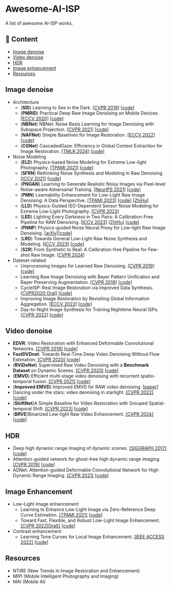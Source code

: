 # Awesome-AI-ISP
A list of awesome AI-ISP works. 
## 📜 Content
- [Image denoise](#image-denoise)
- [Video denoise](#video-denoise)
- [HDR](#hdr)
- [Image enhancement](#image-enhancement)
- [Resources](#Resources)
  
## Image denoise
- Architecture
  - (**SID**) Learning to See in the Dark. [[CVPR 2018]](https://openaccess.thecvf.com/content_cvpr_2018/papers/Chen_Learning_to_See_CVPR_2018_paper.pdf) [[code]](https://github.com/cchen156/Learning-to-See-in-the-Dark)
  - (**PMRID**) Practical Deep Raw Image Denoising on Mobile Devices. [[ECCV 2020]](https://link.springer.com/chapter/10.1007/978-3-030-58539-6_1) [[code]](https://github.com/MegEngine/PMRID)
  - (**NBNet**) NBNet: Noise Basis Learning for Image Denoising with Subspace Projection. [[CVPR 2021]](https://openaccess.thecvf.com/content/CVPR2021/papers/Cheng_NBNet_Noise_Basis_Learning_for_Image_Denoising_With_Subspace_Projection_CVPR_2021_paper.pdf) [[code]](https://github.com/MegEngine/NBNet)
  - (**NAFNet**) Simple Baselines for Image Restoration. [[ECCV 2022]](https://arxiv.org/pdf/2204.04676.pdf) [[code]](https://github.com/megvii-research/NAFNet)
  - (**CGNet**) CascadedGaze: Efficiency in Global Context Extraction for Image Restoration. [[TMLR 2024]](https://arxiv.org/abs/2401.15235) [[code]](https://github.com/Ascend-Research/CascadedGaze)
- Noise Modeling
  - (**ELD**) Physics-based Noise Modeling for Extreme Low-light Photography. [[TPAMI 2021]](https://arxiv.org/pdf/2108.02158.pdf) [[code]](https://github.com/Vandermode/ELD)
  - (**SFRN**) Rethinking Noise Synthesis and Modeling in Raw Denoising. [[ICCV 2021]](https://openaccess.thecvf.com/content/ICCV2021/papers/Zhang_Rethinking_Noise_Synthesis_and_Modeling_in_Raw_Denoising_ICCV_2021_paper.pdf)  [[code]](https://github.com/zhangyi-3/Noise-Synthesis)
  - (**PNGAN**) Learning to Generate Realistic Noisy Images via Pixel-level Noise-aware Adversarial Training. [[NeurIPS 2021]](https://arxiv.org/abs/2204.02844)  [[code]](https://github.com/caiyuanhao1998/PNGAN)
  - (**PMN**) Learnability Enhancement for Low-Light Raw Image Denoising: A Data Perspective. [[TPAMI 2023]](https://ieeexplore.ieee.org/document/10207751) [[code]](https://github.com/megvii-research/PMN/tree/TPAMI) [[ZhiHu]](https://zhuanlan.zhihu.com/p/651674070) 
  - (**LLD**) Physics-Guided ISO-Dependent Sensor Noise Modeling for Extreme Low-Light Photography. [[CVPR 2023]](https://openaccess.thecvf.com/content/CVPR2023/papers/Cao_Physics-Guided_ISO-Dependent_Sensor_Noise_Modeling_for_Extreme_Low-Light_Photography_CVPR_2023_paper.pdf)
  - (**LED**) Lighting Every Darkness in Two Pairs: A Calibration-Free Pipeline for RAW Denoising. [[ICCV 2023]](https://arxiv.org/abs/2308.03448) [[ZhiHu]](https://zhuanlan.zhihu.com/p/648242095) [[code]](https://github.com/Srameo/LED)
  - (**PNNP**) Physics-guided Noise Neural Proxy for Low-light Raw Image Denoising. [[arXiv]](https://arxiv.org/abs/2308.03448)[[code]](https://github.com/fenghansen/PNNP)
  - (**LRD**) Towards General Low-Light Raw Noise Synthesis and Modeling. [[ICCV 2023]](https://openaccess.thecvf.com/content/ICCV2023/papers/Zhang_Towards_General_Low-Light_Raw_Noise_Synthesis_and_Modeling_ICCV_2023_paper.pdf) [[code]](https://github.com/fengzhang427/LRD)
  - (**S2R**) From Synthetic to Real: A Calibration-free Pipeline for Few-shot Raw Image. [[CVPR 2024]](https://openaccess.thecvf.com/content/CVPR2024W/MIPI/papers/Li_From_Synthetic_to_Real_A_Calibration-free_Pipeline_for_Few-shot_Raw_CVPRW_2024_paper.pdf)
- Dateset-related
  - Unprocessing Images for Learned Raw Denoising. [[CVPR 2019]](https://openaccess.thecvf.com/content_CVPR_2019/papers/Brooks_Unprocessing_Images_for_Learned_Raw_Denoising_CVPR_2019_paper.pdf) [[code]](https://github.com/timothybrooks/unprocessing)
  - Learning Raw Image Denoising with Bayer Pattern Unification and Bayer Preserving Augmentation. [[CVPR 2019]](https://openaccess.thecvf.com/content_CVPRW_2019/papers/NTIRE/Liu_Learning_Raw_Image_Denoising_With_Bayer_Pattern_Unification_and_Bayer_CVPRW_2019_paper.pdf) [[code]](https://github.com/Jiaming-Liu/BayerUnifyAug)
  - CycleISP: Real Image Restoration via Improved Data Synthesis. [[CVPR2020 Oral]](https://arxiv.org/abs/2003.07761) [[code]](https://github.com/swz30/CycleISP)
  - Improving Image Restoration by Revisiting Global Information Aggregation. [[ECCV 2022]](https://link.springer.com/chapter/10.1007/978-3-031-20071-7_4) [[code]](https://github.com/megvii-research/TLC)
  - Day-to-Night Image Synthesis for Training Nighttime Neural ISPs. [[CVPR 2022]](https://openaccess.thecvf.com/content/CVPR2022/papers/Punnappurath_Day-to-Night_Image_Synthesis_for_Training_Nighttime_Neural_ISPs_CVPR_2022_paper.pdf) [[code]](https://github.com/SamsungLabs/day-to-night)
  
## Video denoise
- **EDVR**: Video Restoration with Enhanced Deformable Convolutional Networks. [[CVPR 2019]](https://openaccess.thecvf.com/content_CVPRW_2019/papers/NTIRE/Wang_EDVR_Video_Restoration_With_Enhanced_Deformable_Convolutional_Networks_CVPRW_2019_paper.pdf) [[code]](https://github.com/xinntao/EDVR)
- **FastDVDnet**: Towards Real-Time Deep Video Denoising Without Flow Estimation. [[CVPR 2020]](https://openaccess.thecvf.com/content_CVPR_2020/html/Tassano_FastDVDnet_Towards_Real-Time_Deep_Video_Denoising_Without_Flow_Estimation_CVPR_2020_paper.html) [[code]](https://github.com/m-tassano/fastdvdnet)
- (**RViDeNet**) Supervised Raw Video Denoising with a **Benchmark Dataset** on Dynamic Scenes. [[CVPR 2020]](https://openaccess.thecvf.com/content_CVPR_2020/papers/Yue_Supervised_Raw_Video_Denoising_With_a_Benchmark_Dataset_on_Dynamic_CVPR_2020_paper.pdf) [[code]](https://github.com/cao-cong/RViDeNet)
- (**EMVD**) Efficient multi-stage video denoising with recurrent spatio-temporal fusion. [[CVPR 2021]](https://openaccess.thecvf.com/content/CVPR2021/papers/Maggioni_Efficient_Multi-Stage_Video_Denoising_With_Recurrent_Spatio-Temporal_Fusion_CVPR_2021_paper.pdf) [[code]](https://github.com/Baymax-chen/EMVD)
- (**Improved EMVD**) Improved EMVD for RAW video denoising. [[paper]](https://gretsi.fr/data/colloque/pdf/2022_zheng966.pdf)
- Dancing under the stars: video denoising in starlight. [[CVPR 2022]](https://openaccess.thecvf.com/content/CVPR2022/papers/Monakhova_Dancing_Under_the_Stars_Video_Denoising_in_Starlight_CVPR_2022_paper.pdf) [[code]](https://github.com/monakhova/starlight_denoising/tree/main)
- (**ShiftNet**)A Simple Baseline for Video Restoration with Grouped Spatial-temporal Shift. [[CVPR 2023]](https://openaccess.thecvf.com/content/CVPR2023/papers/Li_A_Simple_Baseline_for_Video_Restoration_With_Grouped_Spatial-Temporal_Shift_CVPR_2023_paper.pdf) [[code]](https://github.com/dasongli1/Shift-Net)
- (**BRVE**)Binarized Low-light Raw Video Enhancement. [[CVPR 2024]](https://openaccess.thecvf.com/content/CVPR2024/papers/Zhang_Binarized_Low-light_Raw_Video_Enhancement_CVPR_2024_paper.pdf) [[code]](https://github.com/zhanggengchen/BRVE)
## HDR
- Deep high dynamic range imaging of dynamic scenes. [[SIGGRAPH 2017]](https://people.engr.tamu.edu/nimak/Data/SIGGRAPH17_HDR_LoRes.pdf) [[code]](https://github.com/TH3CHARLie/deep-high-dynamic-range)
- Attention-guided network for ghost-free high dynamic range imaging. [[CVPR 2019]](https://openaccess.thecvf.com/content_CVPR_2019/papers/Yan_Attention-Guided_Network_for_Ghost-Free_High_Dynamic_Range_Imaging_CVPR_2019_paper.pdf) [[code]](https://github.com/qingsenyangit/AHDRNet)
- ADNet: Attention-guided Deformable Convolutional Network for High Dynamic Range Imaging. [[CVPR 2021]](https://openaccess.thecvf.com/content/CVPR2021W/NTIRE/papers/Liu_ADNet_Attention-Guided_Deformable_Convolutional_Network_for_High_Dynamic_Range_Imaging_CVPRW_2021_paper.pdf) [[code]](https://github.com/liuzhen03/ADNet)
## Image Enhancement
- Low-Light image enhancement
  - Learning to Enhance Low-Light Image via Zero-Reference Deep Curve Estimation. [[TPAMI 2021]](https://arxiv.org/pdf/2103.00860.pdf) [[code]](https://github.com/Li-Chongyi/Zero-DCE)
  - Toward Fast, Flexible, and Robust Low-Light Image Enhancement. [[CVPR 2022(Oral)]](https://openaccess.thecvf.com/content/CVPR2022/html/Ma_Toward_Fast_Flexible_and_Robust_Low-Light_Image_Enhancement_CVPR_2022_paper.html) [[code]](https://github.com/vis-opt-group/SCI)
- Contrast enhancement
  - Learning Tone Curves for Local Image Enhancement. [[IEEE ACCESS 2022]](https://ieeexplore.ieee.org/stamp/stamp.jsp?arnumber=9784427) [[code]](https://github.com/SamsungLabs/ltmnet)

## Resources
- NTIRE (New Trends in Image Restoration and Enhancement)
- MIPI (Mobile Intelligent Photography and Imaging)
- MAI (Mobile AI)

